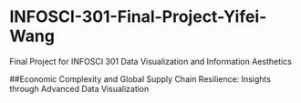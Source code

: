 # INFOSCI-301-Final-Project-Yifei-Wang
Final Project for INFOSCI 301 Data Visualization and Information Aesthetics

##Economic Complexity and Global Supply Chain Resilience: Insights through Advanced Data Visualization
